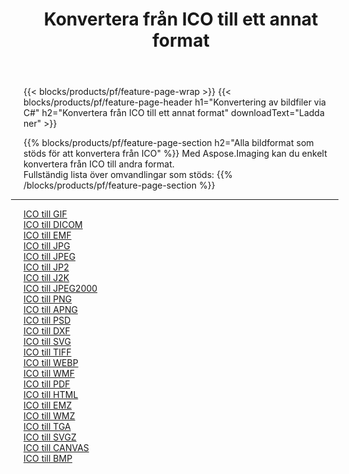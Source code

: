 ﻿---
title: Konvertera från ICO till ett annat format 
weight: 3920
url: /sv/net/conversion/from/ico 
lang: sv
langdirlevel: 2
locales: zh-hans,ja,it,ru,de,es,fr,nl,id,lt,pl,pt,vi,tr,ko,zh-hant,ar,hi,th,sv,cs,uk,he
description: Med Aspose.Imaging kan du enkelt konvertera från ICO till ett annat format
---

{{< blocks/products/pf/feature-page-wrap >}}
{{< blocks/products/pf/feature-page-header h1="Konvertering av bildfiler via C#" h2="Konvertera från ICO till ett annat format" downloadText="Ladda ner" >}}


{{% blocks/products/pf/feature-page-section  h2="Alla bildformat som stöds för att konvertera från ICO" %}}
Med Aspose.Imaging kan du enkelt konvertera från ICO till andra format.
<br/>
Fullständig lista över omvandlingar som stöds:
{{% /blocks/products/pf/feature-page-section %}}
<div class="container-fluid productfamilypage bg-gray">
    <div class="convertypes bg-gray agp-content section">
        <div class="container">
		<hr style="margin-left:-20px;"/>
		<div class="row other-converters">
		    <div class='col-md-2 other-converter remove-lp remove-rp'><a href="/imaging/sv/net/conversion/ico-to-gif" >ICO till GIF</a></div><div class='col-md-2 other-converter remove-lp remove-rp'><a href="/imaging/sv/net/conversion/ico-to-dicom" >ICO till DICOM</a></div><div class='col-md-2 other-converter remove-lp remove-rp'><a href="/imaging/sv/net/conversion/ico-to-emf" >ICO till EMF</a></div><div class='col-md-2 other-converter remove-lp remove-rp'><a href="/imaging/sv/net/conversion/ico-to-jpg" >ICO till JPG</a></div><div class='col-md-2 other-converter remove-lp remove-rp'><a href="/imaging/sv/net/conversion/ico-to-jpeg" >ICO till JPEG</a></div><div class='col-md-2 other-converter remove-lp remove-rp'><a href="/imaging/sv/net/conversion/ico-to-jp2" >ICO till JP2</a></div><div class='col-md-2 other-converter remove-lp remove-rp'><a href="/imaging/sv/net/conversion/ico-to-j2k" >ICO till J2K</a></div><div class='col-md-2 other-converter remove-lp remove-rp'><a href="/imaging/sv/net/conversion/ico-to-jpeg2000" >ICO till JPEG2000</a></div><div class='col-md-2 other-converter remove-lp remove-rp'><a href="/imaging/sv/net/conversion/ico-to-png" >ICO till PNG</a></div><div class='col-md-2 other-converter remove-lp remove-rp'><a href="/imaging/sv/net/conversion/ico-to-apng" >ICO till APNG</a></div><div class='col-md-2 other-converter remove-lp remove-rp'><a href="/imaging/sv/net/conversion/ico-to-psd" >ICO till PSD</a></div><div class='col-md-2 other-converter remove-lp remove-rp'><a href="/imaging/sv/net/conversion/ico-to-dxf" >ICO till DXF</a></div><div class='col-md-2 other-converter remove-lp remove-rp'><a href="/imaging/sv/net/conversion/ico-to-svg" >ICO till SVG</a></div><div class='col-md-2 other-converter remove-lp remove-rp'><a href="/imaging/sv/net/conversion/ico-to-tiff" >ICO till TIFF</a></div><div class='col-md-2 other-converter remove-lp remove-rp'><a href="/imaging/sv/net/conversion/ico-to-webp" >ICO till WEBP</a></div><div class='col-md-2 other-converter remove-lp remove-rp'><a href="/imaging/sv/net/conversion/ico-to-wmf" >ICO till WMF</a></div><div class='col-md-2 other-converter remove-lp remove-rp'><a href="/imaging/sv/net/conversion/ico-to-pdf" >ICO till PDF</a></div><div class='col-md-2 other-converter remove-lp remove-rp'><a href="/imaging/sv/net/conversion/ico-to-html" >ICO till HTML</a></div><div class='col-md-2 other-converter remove-lp remove-rp'><a href="/imaging/sv/net/conversion/ico-to-emz" >ICO till EMZ</a></div><div class='col-md-2 other-converter remove-lp remove-rp'><a href="/imaging/sv/net/conversion/ico-to-wmz" >ICO till WMZ</a></div><div class='col-md-2 other-converter remove-lp remove-rp'><a href="/imaging/sv/net/conversion/ico-to-tga" >ICO till TGA</a></div><div class='col-md-2 other-converter remove-lp remove-rp'><a href="/imaging/sv/net/conversion/ico-to-svgz" >ICO till SVGZ</a></div><div class='col-md-2 other-converter remove-lp remove-rp'><a href="/imaging/sv/net/conversion/ico-to-canvas" >ICO till CANVAS</a></div><div class='col-md-2 other-converter remove-lp remove-rp'><a href="/imaging/sv/net/conversion/ico-to-bmp" >ICO till BMP</a></div>
                </div>
        </div>
    </div>
</div>
<br/>

